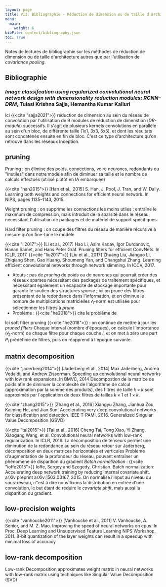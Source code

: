 ```yaml
---
layout: page
title: VII. Bibliographie - Réduction de dimension ou de taille d'architecture
menu:
  main:
    weight: 6
bibFile: content/bibliography.json
toc: True
---
```


Notes de lectures de bibliographie sur les méthodes de réduction de dimension ou de taille d'architecture autres que par l'utilisation de _covariance pooling_.

<!--more-->

## Bibliographie

### _Image classifcation using regularized convolutional neural network design with dimensionality reduction modules: RCNN–DRM_, Tulasi Krishna Sajja, Hemantha Kumar Kalluri

Ici {{<cite "sajja2021">}} réduction de dimension au sein du réseau de convolution par l'utilisation de 9 modules de réduction de dimenstion (_DR-module_) successifs. Il s'agit de plusieurs kernels convolutions en parallèle au sein d'un bloc, de différente taille (1x1, 3x3, 5x5), et dont les résultats sont concaténés ensuite en fin de bloc. C'est ce type d'architecture qu'on retrouve dans les réseaux Inception.

## pruning

Pruning : on élimine des poids, connections, voire neurones, redondants ou "inutiles" dans notre modèle afin de diminuer sa taille et le nombre de calculs effectués (utilisé plutôt en IA embarquée)

{{<cite "han2015">}}
[Han et al., 2015] S. Han, J. Pool, J. Tran, and W. Dally. Learning both weights and connections for efficient neural network. In NIPS, pages 1135–1143, 2015.

Weight pruning : on supprime les connections les moins utiles : entraîne le maximum de compression, mais introduit de la sparsité dans le réseau, nécessitant l'utilisation de packages et de matériel de support spécifiques 

Hard filter pruning : on coupe des filtres du réseau de manière récursive à mesure qu'on fine-tune le modèle 

{{<cite "li2017">}}
[Li et al., 2017] Hao Li, Asim Kadav, Igor Durdanovic, Hanan Samet, and Hans Peter Graf. Pruning filters for efficient ConvNets. In ICLR, 2017. 
{{<cite "liu2017">}}
[Liu et al., 2017] Zhuang Liu, Jianguo Li, Zhiqiang Shen, Gao Huang, Shoumeng Yan, and Changshui Zhang. Learning efficient convolutional networks through network slimming. In ICCV, 2017.

* Atouts : pas de _pruning_ de poids ou de neurones qui pourrait créer des réseaux sparses nécessitant des packages de traitement spécifiques, et nécessitant également un ecapacité de stockage importante pour garantir le soutien des structures _sparse_ ; ici on prune des filtres présentant de la redondance dans l'information, et on diminue le nombre de multiplications matricielles
  $\mathcal{l}_1$-norm est utilisée pour sélectionner les filtres à _prune_
* Problème : {{<cite "he2018">}} cite le problème de 

<!--
[Han et al., 2015a] Song Han, Huizi Mao, and William J Dally. Deep compression: Compressing deep neural networks with pruning, trained quantization and huffman coding. In ICLR, 2015. 
[Han et al., 2015b] Song Han, Jeff Pool, John Tran, and William Dally. Learning both weights and connections for efficient neural network. In NIPS, 2015. 
[He et al., 2016a] Kaiming He, Xiangyu Zhang, Shaoqing Ren, and Jian Sun. Deep residual learning for image recognition. In CVPR, 2016. 
[He et al., 2016b] Kaiming He, Xiangyu Zhang, Shaoqing Ren, and Jian Sun. Identity mappings in deep residual networks. In ECCV, 2016
-->

Ici soft filter pruning {{<cite "he2018">}} : on continue de mettre à jour les _pruned filters_
Chaque interval (nombre d'époques), on calcule l'importance ($\mathcal{l}_2$-norm) de chaque filtre pour chaque couche $i$, et on met à zéro une part $P_i$ prédéfinie de filtres, puis on réapprend à l'époque suivante.   

<!--
[Guo et al., 2016] Yiwen Guo, Anbang Yao, and Yurong Chen. Dynamic network surgery for efficient DNNs. In NIPS, 2016.
-->

## matrix decomposition

{{<cite "jaderberg2014">}}
[Jaderberg et al., 2014] Max Jaderberg, Andrea Vedaldi, and Andrew Zisserman. Speeding up convolutional neural networks with low rank expansions. In BMVC, 2014
Décompostion de la matrice de poids afin de diminuer la complexité de l'algorithme de calcul (approximation par la somme des produits), des filtres de taille $k \times k$ sont approximés par l'application de deux filtres de tailles $k \times 1$ et $1 \times k$.

{{<cite "zhang2015">}}
[Zhang et al., 2016] Xiangyu Zhang, Jianhua Zou, Kaiming He, and Jian Sun. Accelerating very deep convolutional networks for classification and detection. IEEE T-PAMI, 2016.
Generalized Singular Value Decomposition (GSVD) 

{{<cite "tai2016">}}
[Tai et al., 2016] Cheng Tai, Tong Xiao, Yi Zhang, Xiaogang Wang, et al. Convolutional neural networks with low-rank regularization. In ICLR, 2016.
La décomposition de tenseurs permet une diminution de la redondance au sein du réseau
retour sur Jaderberg, décomposition en deux matrices horizontales et verticales
Problème d'augmentation de la profondeur du réseau, pouvant entraîner un phénomène de disparition du gradient
_Batch normalization_ : {{<cite "ioffe2015">}} Ioffe, Sergey and Szegedy, Christian. Batch normalization: Accelerating deep network training by reducing internal covariate shift. arXiv preprint arXiv:1502.03167, 2015.
On normalise l'input au niveau du sous-réseau, c''est à dire nous fixons la distribution en entrée d'une convolution, le but étant de réduire le _covariate shift_, mais aussi la disparition du gradient.

## low-precision weights
<!--
[Zhu et al., 2017] Chenzhuo Zhu, Song Han, Huizi Mao, and William J Dally. Trained ternary quantization. In ICLR, 2017.
[Zhou et al., 2017] Low-rank Decomposition approximates weight matrix in neural networks with low-rank matrix using techniques like Singular Value Decomposition (SVD)
[Courbariaux et al., 2016] M. Courbariaux and Y. Bengio. Binarynet: Training deep neural networks with weights and activations constrained to +1 or -1. arXiv preprint arXiv:1602.02830, 2016.
-->

{{<cite "vanhoucke2011">}}
[Vanhoucke et al., 2011] V. Vanhoucke, A. Senior, and M. Z. Mao. Improving the speed of neural networks on cpus. In Proc. Deep Learning and Unsupervised Feature Learning NIPS Workshop, 2011.
8-bit quantization of the layer weights can result in a speedup with minimal loss of accuracy


## low-rank decomposition

Low-rank Decomposition approximates weight matrix in neural networks with low-rank matrix using techniques like Singular Value Decomposition (SVD)

